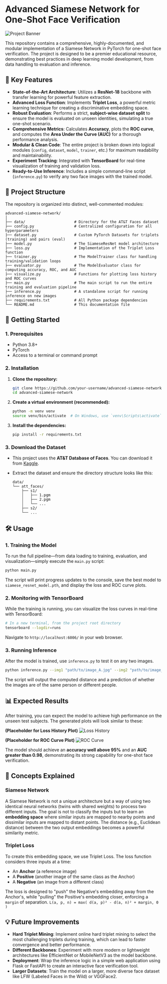# Advanced Siamese Network for One-Shot Face Verification

![Project Banner](https://user-images.githubusercontent.com/10928923/209424610-41e7df74-a745-4767-876a-3729862955f1.png) <!-- Placeholder banner -->

This repository contains a comprehensive, highly-documented, and modular implementation of a Siamese Network in PyTorch for one-shot face verification. The project is designed to be a premier educational resource, demonstrating best practices in deep learning model development, from data handling to evaluation and inference.

## 🌟 Key Features

-   **State-of-the-Art Architecture**: Utilizes a **ResNet-18** backbone with transfer learning for powerful feature extraction.
-   **Advanced Loss Function**: Implements **Triplet Loss**, a powerful metric learning technique for creating a discriminative embedding space.
-   **Robust Evaluation**: Performs a strict, **subject-wise dataset split** to ensure the model is evaluated on unseen identities, simulating a true one-shot scenario.
-   **Comprehensive Metrics**: Calculates **Accuracy**, plots the **ROC curve**, and computes the **Area Under the Curve (AUC)** for a thorough performance analysis.
-   **Modular & Clean Code**: The entire project is broken down into logical modules (`config`, `dataset`, `model`, `trainer`, etc.) for maximum readability and maintainability.
-   **Experiment Tracking**: Integrated with **TensorBoard** for real-time visualization of training and validation loss.
-   **Ready-to-Use Inference**: Includes a simple command-line script (`inference.py`) to verify any two face images with the trained model.

## 📂 Project Structure

The repository is organized into distinct, well-commented modules:

```
advanced-siamese-network/
│
├── data/                      # Directory for the AT&T Faces dataset
├── config.py                  # Centralized configuration for all hyperparameters
├── dataset.py                 # Custom PyTorch Datasets for triplets (training) and pairs (eval)
├── model.py                   # The SiameseResNet model architecture
├── loss.py                    # Implementation of the Triplet Loss function
├── trainer.py                 # The ModelTrainer class for handling training/validation loops
├── evaluator.py               # The ModelEvaluator class for computing accuracy, ROC, and AUC
├── visualize.py               # Functions for plotting loss history and ROC curves
├── main.py                    # The main script to run the entire training and evaluation pipeline
├── inference.py               # A standalone script for running inference on new images
├── requirements.txt           # All Python package dependencies
└── README.md                  # This documentation file
```

## 🚀 Getting Started

### 1. Prerequisites

-   Python 3.8+
-   PyTorch
-   Access to a terminal or command prompt

### 2. Installation

1.  **Clone the repository:**
    ```bash
    git clone https://github.com/your-username/advanced-siamese-network.git
    cd advanced-siamese-network
    ```

2.  **Create a virtual environment (recommended):**
    ```bash
    python -m venv venv
    source venv/bin/activate  # On Windows, use `venv\Scripts\activate`
    ```

3.  **Install the dependencies:**
    ```bash
    pip install -r requirements.txt
    ```

### 3. Download the Dataset

-   This project uses the **AT&T Database of Faces**. You can download it from [Kaggle](https://www.kaggle.com/datasets/kasikrit/att-database-of-faces).
-   Extract the dataset and ensure the directory structure looks like this:

    ```
    data/
    └── att_faces/
        ├── s1/
        │   ├── 1.pgm
        │   ├── 2.pgm
        │   └── ...
        ├── s2/
        └── ...
    ```

## 🛠️ Usage

### 1. Training the Model

To run the full pipeline—from data loading to training, evaluation, and visualization—simply execute the `main.py` script:

```bash
python main.py
```

The script will print progress updates to the console, save the best model to `siamese_resnet_model.pth`, and display the loss and ROC curve plots.

### 2. Monitoring with TensorBoard

While the training is running, you can visualize the loss curves in real-time with TensorBoard:

```bash
# In a new terminal, from the project root directory
tensorboard --logdir=runs
```

Navigate to `http://localhost:6006/` in your web browser.

### 3. Running Inference

After the model is trained, use `inference.py` to test it on any two images.

```bash
python inference.py --img1 "path/to/image_A.jpg" --img2 "path/to/image_B.jpg"
```

The script will output the computed distance and a prediction of whether the images are of the same person or different people.

## 📊 Expected Results

After training, you can expect the model to achieve high performance on the unseen test subjects. The generated plots will look similar to these:

**(Placeholder for Loss History Plot)**
![Loss History](https://i.imgur.com/3i4u5rK.png)

**(Placeholder for ROC Curve Plot)**
![ROC Curve](https://i.imgur.com/kP1GgE4.png)

The model should achieve an **accuracy well above 95%** and an **AUC greater than 0.98**, demonstrating its strong capability for one-shot face verification.

## 🧠 Concepts Explained

### Siamese Network

A Siamese Network is not a unique architecture but a way of using two identical neural networks (twins with shared weights) to process two different inputs. The goal is not to classify the inputs but to learn an **embedding space** where similar inputs are mapped to nearby points and dissimilar inputs are mapped to distant points. The distance (e.g., Euclidean distance) between the two output embeddings becomes a powerful similarity metric.

### Triplet Loss

To create this embedding space, we use Triplet Loss. The loss function considers three inputs at a time:
-   An **Anchor** (a reference image)
-   A **Positive** (another image of the same class as the Anchor)
-   A **Negative** (an image from a different class)

The loss is designed to "push" the Negative's embedding away from the Anchor's, while "pulling" the Positive's embedding closer, enforcing a `margin` of separation.
`L(a, p, n) = max( d(a, p)² - d(a, n)² + margin, 0 )`

## 💡 Future Improvements

-   **Hard Triplet Mining**: Implement online hard triplet mining to select the most challenging triplets during training, which can lead to faster convergence and better performance.
-   **Different Backbones**: Experiment with more modern or lightweight architectures like EfficientNet or MobileNetV3 as the model backbone.
-   **Deployment**: Wrap the inference logic in a simple web application using Flask or FastAPI to create an interactive face verification tool.
-   **Larger Datasets**: Train the model on a larger, more diverse face dataset like LFW (Labeled Faces in the Wild) or VGGFace2.
